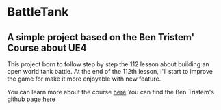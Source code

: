# BattleTank
## A simple project based on the Ben Tristem' Course about UE4

This project born to follow step by step the 112 lesson about building an open world tank battle. At the end of the 112th lesson, I'll start to improve the game for make it more enjoyable with new feature.

You can learn more about the course [here](https://www.udemy.com/unrealcourse/learn/v4/overview)
You can find the Ben Tristem's github page [here](https://github.com/BenTristem)
